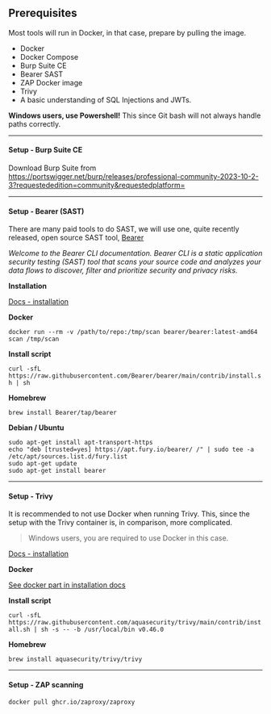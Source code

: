 ## Prerequisites

Most tools will run in Docker, in that case, prepare by pulling the image.

- Docker
- Docker Compose
- Burp Suite CE
- Bearer SAST
- ZAP Docker image
- Trivy
- A basic understanding of SQL Injections and JWTs.

**Windows users, use Powershell!** This since Git bash will not always handle paths correctly.

------------

#### Setup - Burp Suite CE

Download Burp Suite from https://portswigger.net/burp/releases/professional-community-2023-10-2-3?requestededition=community&requestedplatform=

------------

#### Setup - Bearer (SAST)

There are many paid tools to do SAST, we will use one, quite recently released, open source SAST tool, [Bearer](https://docs.bearer.com/)

*Welcome to the Bearer CLI documentation. Bearer CLI is a static application security testing (SAST) tool that scans your source code and analyzes your data flows to discover, filter and prioritize security and privacy risks.*

**Installation**

[Docs - installation](https://docs.bearer.com/reference/installation/)

**Docker**

```docker run --rm -v /path/to/repo:/tmp/scan bearer/bearer:latest-amd64 scan /tmp/scan```

**Install script**

```curl -sfL https://raw.githubusercontent.com/Bearer/bearer/main/contrib/install.sh | sh```

**Homebrew**

```brew install Bearer/tap/bearer```

**Debian / Ubuntu**

```
sudo apt-get install apt-transport-https
echo "deb [trusted=yes] https://apt.fury.io/bearer/ /" | sudo tee -a /etc/apt/sources.list.d/fury.list
sudo apt-get update
sudo apt-get install bearer
```

------------

#### Setup - Trivy

It is recommended to not use Docker when running Trivy. This, since the setup with the Trivy container is, in comparison, more complicated.

> Windows users, you are required to use Docker in this case.

[Docs - installation](https://aquasecurity.github.io/trivy/v0.46/getting-started/installation/)

**Docker**

[See docker part in installation docs](https://aquasecurity.github.io/trivy/v0.46/getting-started/installation/)

**Install script**

```curl -sfL https://raw.githubusercontent.com/aquasecurity/trivy/main/contrib/install.sh | sh -s -- -b /usr/local/bin v0.46.0```

**Homebrew**

```brew install aquasecurity/trivy/trivy```

------------

#### Setup - ZAP scanning

```docker pull ghcr.io/zaproxy/zaproxy```
